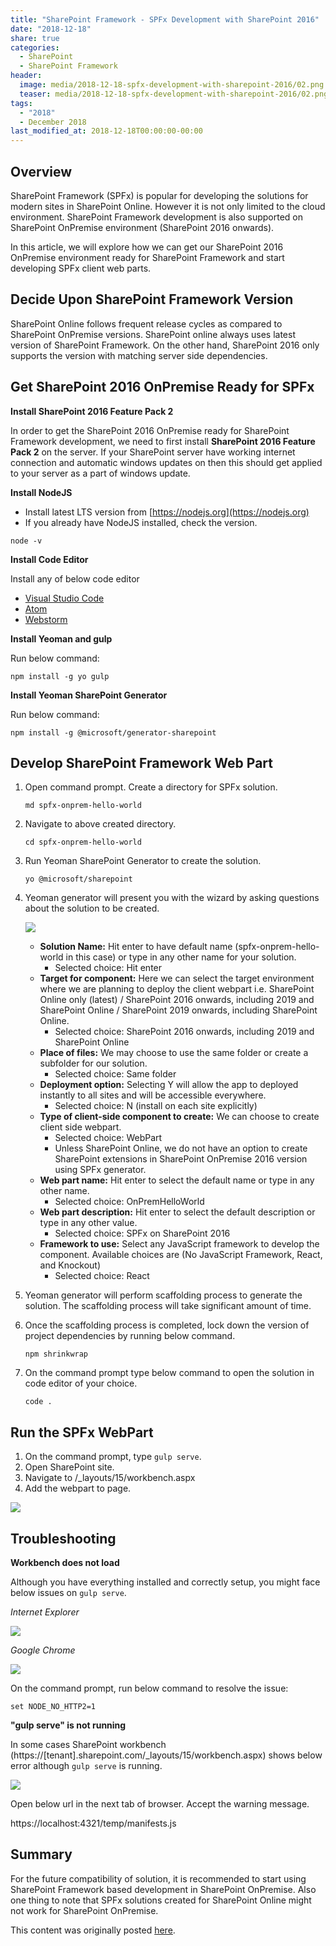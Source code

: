 ```yaml
---
title: "SharePoint Framework - SPFx Development with SharePoint 2016"
date: "2018-12-18"
share: true
categories:
  - SharePoint
  - SharePoint Framework
header:
  image: media/2018-12-18-spfx-development-with-sharepoint-2016/02.png
  teaser: media/2018-12-18-spfx-development-with-sharepoint-2016/02.png
tags:
  - "2018"
  - December 2018
last_modified_at: 2018-12-18T00:00:00-00:00
---
```


## Overview

SharePoint Framework (SPFx) is popular for developing the solutions for modern sites in SharePoint Online. However it is not only limited to the cloud environment. SharePoint Framework development is also supported on SharePoint OnPremise environment (SharePoint 2016 onwards).

In this article, we will explore how we can get our SharePoint 2016 OnPremise environment ready for SharePoint Framework and start developing SPFx client web parts.


## Decide Upon SharePoint Framework Version

SharePoint Online follows frequent release cycles as compared to SharePoint OnPremise versions. SharePoint online always uses latest version of SharePoint Framework. On the other hand, SharePoint 2016 only supports the version with matching server side dependencies.


## Get SharePoint 2016 OnPremise Ready for SPFx

**Install SharePoint 2016 Feature Pack 2**

In order to get the SharePoint 2016 OnPremise ready for SharePoint Framework development, we need to first install **SharePoint 2016 Feature Pack 2** on the server. If your SharePoint server have working internet connection and automatic windows updates on then this should get applied to your server as a part of windows update.


**Install NodeJS**

- Install latest LTS version from [https://nodejs.org](https://nodejs.org)
- If you already have NodeJS installed, check the version.

```
node -v
```


**Install Code Editor**

Install any of below code editor

- [Visual Studio Code](https://code/visualstudio.com)
- [Atom](https://atom.io)
- [Webstorm](https://www.jetbrains.com/webstorm)


**Install Yeoman and gulp**

Run below command:

```
npm install -g yo gulp
```


**Install Yeoman SharePoint Generator**

Run below command:

```
npm install -g @microsoft/generator-sharepoint
```


## Develop SharePoint Framework Web Part

1. Open command prompt. Create a directory for SPFx solution.

    ```
    md spfx-onprem-hello-world
    ```

2. Navigate to above created directory.

    ```
    cd spfx-onprem-hello-world
    ```

3. Run Yeoman SharePoint Generator to create the solution.

    ```
    yo @microsoft/sharepoint
    ```

4. Yeoman generator will present you with the wizard by asking questions about the solution to be created.

    ![](/media/2018-12-18-spfx-development-with-sharepoint-2016/01.png)

    - **Solution Name:** Hit enter to have default name (spfx-onprem-hello-world in this case) or type in any other name for your solution.
        - Selected choice: Hit enter
    - **Target for component:** Here we can select the target environment where we are planning to deploy the client webpart i.e. SharePoint Online only (latest) / SharePoint 2016 onwards, including 2019 and SharePoint Online / SharePoint 2019 onwards, including SharePoint Online.
        - Selected choice: SharePoint 2016 onwards, including 2019 and SharePoint Online
    - **Place of files:** We may choose to use the same folder or create a subfolder for our solution.
        - Selected choice: Same folder
    - **Deployment option:** Selecting Y will allow the app to deployed instantly to all sites and will be accessible everywhere.
        - Selected choice: N (install on each site explicitly)
    - **Type of client-side component to create:** We can choose to create client side webpart.
        - Selected choice: WebPart
        - Unless SharePoint Online, we do not have an option to create SharePoint extensions in SharePoint OnPremise 2016 version using SPFx generator.
    - **Web part name:** Hit enter to select the default name or type in any other name.
        - Selected choice: OnPremHelloWorld
    - **Web part description:** Hit enter to select the default description or type in any other value.
        - Selected choice: SPFx on SharePoint 2016
    - **Framework to use:** Select any JavaScript framework to develop the component. Available choices are (No JavaScript Framework, React, and Knockout)
        - Selected choice: React

5. Yeoman generator will perform scaffolding process to generate the solution. The scaffolding process will take significant amount of time.
6. Once the scaffolding process is completed, lock down the version of project dependencies by running below command.

    ```
    npm shrinkwrap
    ```

7. On the command prompt type below command to open the solution in code editor of your choice.

    ```
    code .
    ```


## Run the SPFx WebPart

1. On the command prompt, type ```gulp serve```.
2. Open SharePoint site.
3. Navigate to /_layouts/15/workbench.aspx
4. Add the webpart to page.

![](/media/2018-12-18-spfx-development-with-sharepoint-2016/02.png)


## Troubleshooting

**Workbench does not load**

Although you have everything installed and correctly setup, you might face below issues on ```gulp serve```.

_Internet Explorer_

![](/media/2018-12-18-spfx-development-with-sharepoint-2016/03.png)


_Google Chrome_

![](/media/2018-12-18-spfx-development-with-sharepoint-2016/04.png)


On the command prompt, run below command to resolve the issue:

```
set NODE_NO_HTTP2=1
```


**"gulp serve" is not running**

In some cases SharePoint workbench (https://[tenant].sharepoint.com/_layouts/15/workbench.aspx) shows below error although ```gulp serve``` is running.

![](/media/2018-12-18-spfx-development-with-sharepoint-2016/05.png)

Open below url in the next tab of browser. Accept the warning message.

https://localhost:4321/temp/manifests.js


## Summary

For the future compatibility of solution, it is recommended to start using SharePoint Framework based development in SharePoint OnPremise. Also one thing to note that SPFx solutions created for SharePoint Online might not work for SharePoint OnPremise.

This content was originally posted [here](https://www.c-sharpcorner.com/article/sharepoint-framework-spfx-development-with-sharepoint-2016/).
